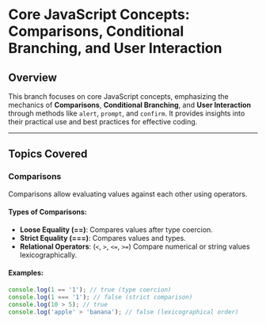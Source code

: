 # Core JavaScript Concepts: Comparisons, Conditional Branching, and User Interaction

## Overview

This branch focuses on core JavaScript concepts, emphasizing the mechanics of **Comparisons**, **Conditional Branching**, and **User Interaction** through methods like `alert`, `prompt`, and `confirm`. It provides insights into their practical use and best practices for effective coding.

---

## Topics Covered

### Comparisons

Comparisons allow evaluating values against each other using operators.

#### Types of Comparisons:

- **Loose Equality (==)**: Compares values after type coercion.
- **Strict Equality (===)**: Compares values and types.
- **Relational Operators**: (`<`, `>`, `<=`, `>=`) Compare numerical or string values lexicographically.

#### Examples:

```javascript
console.log(1 == '1'); // true (type coercion)
console.log(1 === '1'); // false (strict comparison)
console.log(10 > 5); // true
console.log('apple' > 'banana'); // false (lexicographical order)
